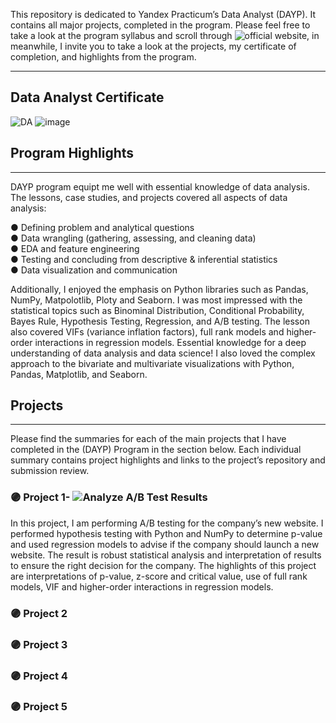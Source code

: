 This repository is dedicated to Yandex Practicum’s Data Analyst (DAYP). It contains all major projects, completed in the program. Please feel free to take a look at the program syllabus and scroll through  ![official website](https://practicum.yandex.ru), in meanwhile, I invite you to take a look at the projects, my certificate of completion, and highlights from the program.
_______
## Data Analyst Certificate
![DA](https://github.com/ZhannaUp/Practicum-Data-Analyst-Program_Portfolio-of-the-Projects/blob/main/da.png?raw=true)
![image](https://user-images.githubusercontent.com/124355797/218448013-73745b29-0fe3-4ffe-8c79-99f1492eea64.png)



## Program Highlights
_______
DAYP program equipt me well with essential knowledge of data analysis. The lessons, case studies, and projects covered all aspects of data analysis:

● Defining problem and analytical questions \
● Data wrangling (gathering, assessing, and cleaning data) \
● EDA and feature engineering \
● Testing and concluding from descriptive & inferential statistics \
● Data visualization and communication 

Additionally, I enjoyed the emphasis on Python libraries such as Pandas, NumPy, Matpolotlib, Ploty and Seaborn. I was most impressed with the statistical topics such as Binominal Distribution, Conditional Probability, Bayes Rule, Hypothesis Testing, Regression, and A/B testing. The lesson also covered VIFs (variance inflation factors), full rank models and higher-order interactions in regression models. Essential knowledge for a deep understanding of data analysis and data science! I also loved the complex approach to the bivariate and multivariate visualizations with Python, Pandas, Matplotlib, and Seaborn.


## Projects
_______
Please find the summaries for each of the main projects that I have completed in the (DAYP) Program in the section below. Each individual summary contains project highlights and links to the project’s repository and submission review.

### 🟣 Project 1- ![Analyze A/B Test Results](https://github.com/ZhannaUp/Practicum-Data-Analyst-Program_Portfolio-of-the-Projects/blob/main/assessment_of%20_AB_testing%20the%20results.ipynb)
In this project, I am performing A/B testing for the company’s new website. I performed hypothesis testing with Python and NumPy to determine p-value and used regression models to advise if the company should launch a new website. The result is robust statistical analysis and interpretation of results to ensure the right decision for the company. The highlights of this project are interpretations of p-value, z-score and critical value, use of full rank models, VIF and higher-order interactions in regression models.

### 🟣 Project 2

### 🟣 Project 3

### 🟣 Project 4

### 🟣 Project 5
